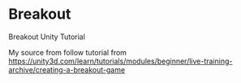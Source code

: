 # Breakout
Breakout Unity Tutorial

My source from follow tutorial from https://unity3d.com/learn/tutorials/modules/beginner/live-training-archive/creating-a-breakout-game
